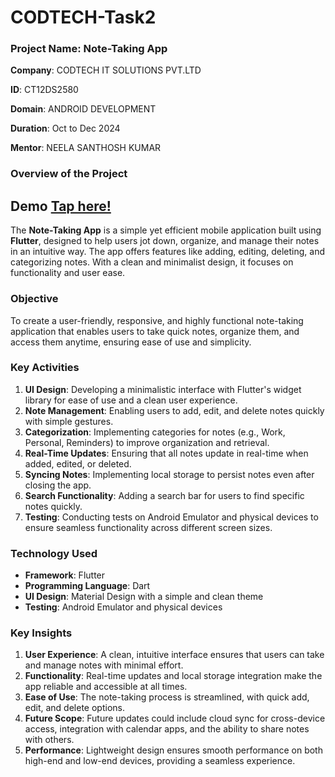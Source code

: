 # CODTECH-Task2

### **Project Name**: **Note-Taking App**

**Company**: CODTECH IT SOLUTIONS PVT.LTD

**ID**: CT12DS2580

**Domain**: ANDROID DEVELOPMENT

**Duration**: Oct to Dec 2024

**Mentor**: NEELA SANTHOSH KUMAR

### **Overview of the Project**

## Demo [Tap here!](https://note-taking-app-flutter.netlify.app/#/notes)

The **Note-Taking App** is a simple yet efficient mobile application built using **Flutter**, designed to help users jot down, organize, and manage their notes in an intuitive way. The app offers features like adding, editing, deleting, and categorizing notes. With a clean and minimalist design, it focuses on functionality and user ease.

### **Objective**

To create a user-friendly, responsive, and highly functional note-taking application that enables users to take quick notes, organize them, and access them anytime, ensuring ease of use and simplicity.

### **Key Activities**

1. **UI Design**: Developing a minimalistic interface with Flutter's widget library for ease of use and a clean user experience.
2. **Note Management**: Enabling users to add, edit, and delete notes quickly with simple gestures.
3. **Categorization**: Implementing categories for notes (e.g., Work, Personal, Reminders) to improve organization and retrieval.
4. **Real-Time Updates**: Ensuring that all notes update in real-time when added, edited, or deleted.
5. **Syncing Notes**: Implementing local storage to persist notes even after closing the app.
6. **Search Functionality**: Adding a search bar for users to find specific notes quickly.
7. **Testing**: Conducting tests on Android Emulator and physical devices to ensure seamless functionality across different screen sizes.

### **Technology Used**

- **Framework**: Flutter  
- **Programming Language**: Dart  
- **UI Design**: Material Design with a simple and clean theme  
- **Testing**: Android Emulator and physical devices

### **Key Insights**

1. **User Experience**: A clean, intuitive interface ensures that users can take and manage notes with minimal effort.
2. **Functionality**: Real-time updates and local storage integration make the app reliable and accessible at all times.
3. **Ease of Use**: The note-taking process is streamlined, with quick add, edit, and delete options.
4. **Future Scope**: Future updates could include cloud sync for cross-device access, integration with calendar apps, and the ability to share notes with others.
5. **Performance**: Lightweight design ensures smooth performance on both high-end and low-end devices, providing a seamless experience.





